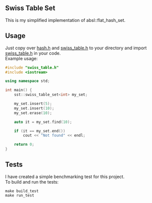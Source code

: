 ## Swiss Table Set
This is my simplified implementation of absl::flat_hash_set.

## Usage
Just copy over [hash.h]() and [swiss_table.h]() to your directory and import [swiss_table.h]() in your code.
<br/>Example usage:
```cpp
#include "swiss_table.h"
#include <iostream>

using namespace std;

int main() {
    sst::swiss_table_set<int> my_set;

    my_set.insert(5);
    my_set.insert(10);
    my_set.erase(10);

    auto it = my_set.find(10);

    if (it == my_set.end())
        cout << "Not found" << endl;

    return 0;
}
```

## Tests
I have created a simple benchmarking test for this project.
<br/>To build and run the tests:
```
make build_test
make run_test
```